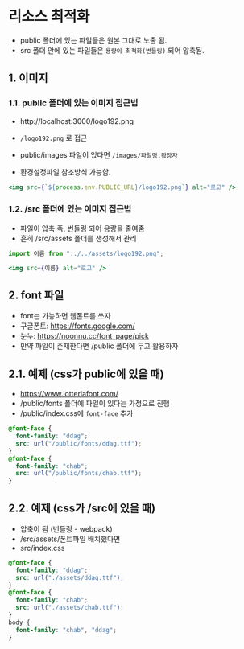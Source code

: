 # 리소스 최적화

- public 폴더에 있는 파일들은 원본 그대로 노출 됨.
- src 폴더 안에 있는 파일들은 `용량이 최적화(번들링)` 되어 압축됨.

## 1. 이미지

### 1.1. public 폴더에 있는 이미지 접근법

- http://localhost:3000/logo192.png
- `/logo192.png` 로 접근

- public/images 파일이 있다면 `/images/파일명.확장자`
- 환경설정파일 참조방식 가능함.

```jsx
<img src={`${process.env.PUBLIC_URL}/logo192.png`} alt="로고" />
```

### 1.2. /src 폴더에 있는 이미지 접근법

- 파일이 압축 즉, 번들링 되어 용량을 줄여줌
- 흔히 /src/assets 폴더를 생성해서 관리

```jsx
import 이름 from "../../assets/logo192.png";
```

```jsx
<img src={이름} alt="로고" />
```

## 2. font 파일

- font는 가능하면 웹폰트를 쓰자
- 구글폰트: https://fonts.google.com/
- 눈누: https://noonnu.cc/font_page/pick
- 만약 파일이 존재한다면 /public 폴더에 두고 활용하자

## 2.1. 예제 (css가 public에 있을 때)

- https://www.lotteriafont.com/
- /public/fonts 폴더에 파일이 있다는 가정으로 진행
- /public/index.css에 `font-face` 추가

```css
@font-face {
  font-family: "ddag";
  src: url("/public/fonts/ddag.ttf");
}
@font-face {
  font-family: "chab";
  src: url("/public/fonts/chab.ttf");
}
```

## 2.2. 예제 (css가 /src에 있을 때)

- 압축이 됨 (번들링 - webpack)
- /src/assets/폰트파일 배치했다면
- src/index.css

```css
@font-face {
  font-family: "ddag";
  src: url("./assets/ddag.ttf");
}
@font-face {
  font-family: "chab";
  src: url("./assets/chab.ttf");
}
body {
  font-family: "chab", "ddag";
}
```
